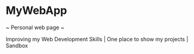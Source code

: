 # MyWebApp
~ Personal web page ~

Improving my Web Development Skills | One place to show my projects | Sandbox
